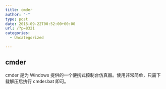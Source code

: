 ```yaml
---
title: cmder
author: "-"
type: post
date: 2015-09-22T00:52:00+00:00
url: /?p=8321
categories:
  - Uncategorized

---
```

## cmder
cmder 是为 Windows 提供的一个便携式控制台仿真器。使用非常简单，只需下载解压后执行 cmder.bat 即可。